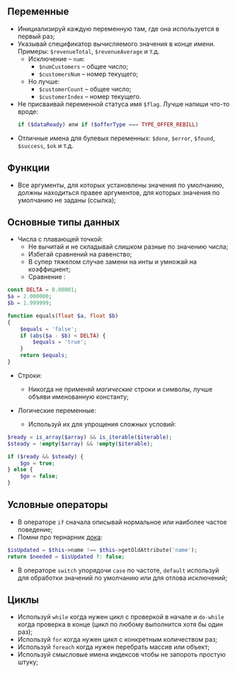 Переменные
-
- Инициализируй каждую переменную там, где она используется в первый раз;
- Указывай спецификатор вычисляемого значения в конце имени. Примеры: `$revenueTotal`, `$revenueAverage` и т.д. 
    - Исключение – `num`: 
        - `$numCustomers` – общее число;
        - `$customersNum` – номер текущего;
    - Но лучше:
        - `$customerCount` – общее число;
        - `$customerIndex` – номер текущего.
- Не присваивай переменной статуса имя `$flag`. Лучше напиши что-то вроде: 
    ```php
    if ($dataReady) или if ($offerType === TYPE_OFFER_REBILL)
    ```
- Отличные имена для булевых переменных: `$done`, `$error`, `$found`, `$success`, `$ok` и т.д.

Функции
-
   - Все аргументы, для которых установлены значения по умолчанию, должны находиться правее аргументов, для которых значения по умолчанию не заданы (ссылка);

Основные типы данных
-

- Числа с плавающей точкой:	
  - Не вычитай и не складывай слишком разные по значению числа;
  - Избегай сравнений на равенство;
  - В супер тяжелом случае замени на инты и умножай на коэффициент;
  - Сравнение :
```php
const DELTA = 0.00001;
$a = 2.000000;
$b = 1.999999;

function equals(float $a, float $b)
{
    $equals = 'false';
    if (abs($a - $b) < DELTA) {
        $equals = 'true';
    }
    return $equals;
}
 ```
        
- Строки:	
  - Никогда не применяй _магические_ строки и символы, лучше объяви именованную константу;
        
- Логические переменные:
  - Используй их для упрощения сложных условий:
	
```php
$ready = is_array($array) && is_iterable($iterable);
$steady = !empty($array) && !empty($iterable);

if ($ready && $steady) {
    $go = true;
} else {
    $go = false;
}
```

Условные операторы
-
- В операторе `if` сначала описывай нормальное или наиболее частое поведение;
- Помни про тернарник [дока](http://php.net/manual/ru/language.operators.comparison.php):
```php
$isUpdated = $this->name !== $this->getOldAttribute('name');
return $needed = $isUpdated ?: false;
```
- В операторе `switch` упорядочи `case` по частоте, `default` используй для обработки значений по умолчанию или для отлова исключений;


Циклы
-

- Используй `while` когда нужен цикл с проверкой в начале и `do-while` когда проверка в конце (цикл по любому выполнится хотя бы один раз);
- Используй `for` когда нужен цикл с конкретным количеством раз;
- Используй `foreach` когда нужен перебрать массив или объект;
- Используй смысловые имена индексов чтобы не запороть простую штуку;
